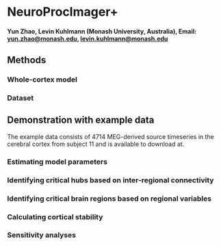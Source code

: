 # NeuroProcImager+
#### Yun Zhao, Levin Kuhlmann (Monash University, Australia), Email: yun.zhao@monash.edu, levin.kuhlmann@monash.edu

## Methods

### Whole-cortex model

### Dataset

## Demonstration with example data
The example data consists of 4714 MEG-derived source timeseries in the cerebral cortex from subject 11 and is available to download at.

### Estimating model parameters

### Identifying critical hubs based on inter-regional connectivity

### Identifying critical brain regions based on regional variables

### Calculating cortical stability

### Sensitivity analyses

